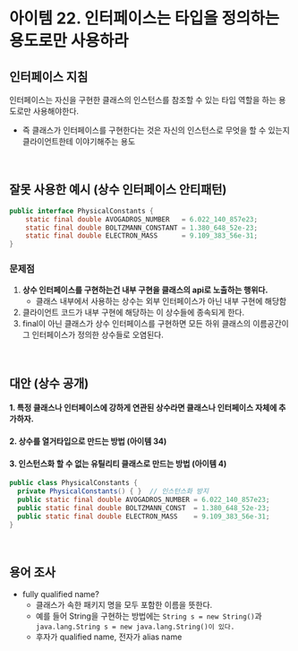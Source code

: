# 아이템 22. 인터페이스는 타입을 정의하는 용도로만 사용하라

## 인터페이스 지침

인터페이스는 자신을 구현한 클래스의 인스턴스를 참조할 수 있는 타입 역할을 하는 용도로만 사용해야한다.
- 즉 클래스가 인터페이스를 구현한다는 것은 자신의 인스턴스로 무엇을 할 수 있는지 클라이언트한테 이야기해주는 용도

<br/>

## 잘못 사용한 예시 (상수 인터페이스 안티패턴)
```java
public interface PhysicalConstants {
    static final double AVOGADROS_NUMBER   = 6.022_140_857e23;
    static final double BOLTZMANN_CONSTANT = 1.380_648_52e-23;
    static final double ELECTRON_MASS      = 9.109_383_56e-31;
}
```
### 문제점
1. __상수 인터페이스를 구현하는건 내부 구현을 클래스의 api로 노출하는 행위다.__
    - 클래스 내부에서 사용하는 상수는 외부 인터페이스가 아닌 내부 구현에 해당함
2. 클라이언트 코드가 내부 구현에 해당하는 이 상수들에 종속되게 한다.
3. final이 아닌 클래스가 상수 인터페이스를 구현하면 모든 하위 클래스의 이름공간이 그 인터페이스가 정의한 상수들로 오염된다.

<br/>

## 대안 (상수 공개)
#### 1. 특정 클래스나 인터페이스에 강하게 연관된 상수라면 클래스나 인터페이스 자체에 추가하자.  
#### 2. 상수를 열거타입으로 만드는 방법 (아이템 34)
#### 3. 인스턴스화 할 수 없는 유틸리티 클래스로 만드는 방법 (아이템 4)


```java
public class PhysicalConstants {
  private PhysicalConstants() { }  // 인스턴스화 방지
  public static final double AVOGADROS_NUMBER = 6.022_140_857e23;
  public static final double BOLTZMANN_CONST  = 1.380_648_52e-23;
  public static final double ELECTRON_MASS    = 9.109_383_56e-31;
}
```

<br/>

## 용어 조사

- fully qualified name?
  - 클래스가 속한 패키지 명을 모두 포함한 이름을 뜻한다.
  - 예를 들어 String을 구현하는 방법에는
`String s = new String()`과 `java.lang.String s = new java.lang.String()이 있다.`
  - 후자가 qualified name, 전자가 alias name
